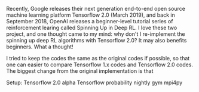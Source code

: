 Recently, Google releases their next generation end-to-end open source machine learning platform Tensorflow 2.0 (March 2019), and back in September 2018, OpenAI releases a beginner-level tutorial series of reinforcement learing called Spinning Up in Deep RL. I love these two project, and one thought came to my mind: why don't I re-implement the spinning up deep RL algorithms with Tensorflow 2.0? It may also benefits beginners. What a thought!

I tried to keep the codes the same as the original codes if possible, so that one can easier to compare Tensorflow 1.x codes and Tensorflow 2.0 codes. The biggest change from the original implementation is that 

Setup:
Tensorflow 2.0 alpha
Tensorflow probability nightly
gym
mpi4py
